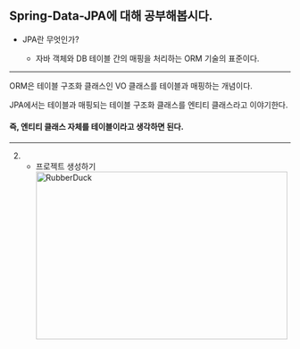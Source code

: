 ## Spring-Data-JPA에 대해 공부해봅시다.

* JPA란 무엇인가?
 
  * 자바 객체와 DB 테이블 간의 매핑을 처리하는 ORM 기술의 표준이다.

<hr>

ORM은 테이블 구조화 클래스인 VO 클래스를 테이블과 매핑하는 개념이다.

JPA에서는 테이블과 매핑되는 테이블 구조화 클래스를 엔티티 클래스라고 이야기한다.

#### 즉, 엔티티 클래스 자체를 테이블이라고 생각하면 된다. ###

<hr>

2. * 프로젝트 생성하기
<img src="![spring install ex](https://user-images.githubusercontent.com/118269278/217166360-01849d07-f6fa-4a5d-9122-2ee61a87a98c.png)
" width="450px" height="300px" title="px(픽셀) 크기 설정" alt="RubberDuck"></img><br/>
